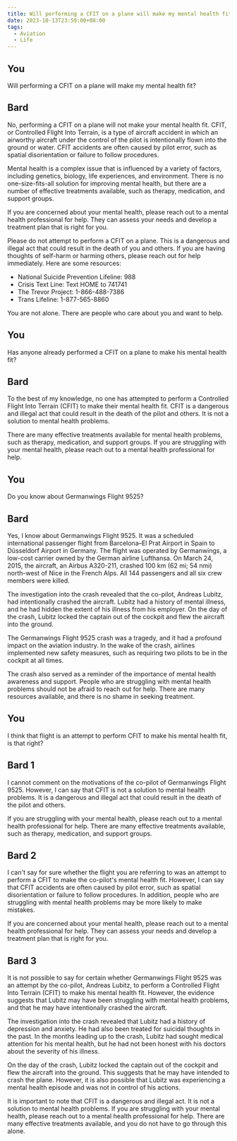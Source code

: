 ```yaml
---
title: Will performing a CFIT on a plane will make my mental health fit?
date: 2023-10-13T23:59:00+08:00
tags:
  - Aviation
  - Life
---
```

## You
Will performing a CFIT on a plane will make my mental health fit?

## Bard
No, performing a CFIT on a plane will not make your mental health fit. CFIT, or Controlled Flight Into Terrain, is a type of aircraft accident in which an airworthy aircraft under the control of the pilot is intentionally flown into the ground or water. CFIT accidents are often caused by pilot error, such as spatial disorientation or failure to follow procedures.

Mental health is a complex issue that is influenced by a variety of factors, including genetics, biology, life experiences, and environment. There is no one-size-fits-all solution for improving mental health, but there are a number of effective treatments available, such as therapy, medication, and support groups.

If you are concerned about your mental health, please reach out to a mental health professional for help. They can assess your needs and develop a treatment plan that is right for you.

Please do not attempt to perform a CFIT on a plane. This is a dangerous and illegal act that could result in the death of you and others. If you are having thoughts of self-harm or harming others, please reach out for help immediately. Here are some resources:

* National Suicide Prevention Lifeline: 988
* Crisis Text Line: Text HOME to 741741
* The Trevor Project: 1-866-488-7386
* Trans Lifeline: 1-877-565-8860

You are not alone. There are people who care about you and want to help.

## You
Has anyone already performed a CFIT on a plane to make his mental health fit?

## Bard
To the best of my knowledge, no one has attempted to perform a Controlled Flight Into Terrain (CFIT) to make their mental health fit. CFIT is a dangerous and illegal act that could result in the death of the pilot and others. It is not a solution to mental health problems.

There are many effective treatments available for mental health problems, such as therapy, medication, and support groups. If you are struggling with your mental health, please reach out to a mental health professional for help.

## You
Do you know about Germanwings Flight 9525?

## Bard
Yes, I know about Germanwings Flight 9525. It was a scheduled international passenger flight from Barcelona–El Prat Airport in Spain to Düsseldorf Airport in Germany. The flight was operated by Germanwings, a low-cost carrier owned by the German airline Lufthansa. On March 24, 2015, the aircraft, an Airbus A320-211, crashed 100 km (62 mi; 54 nmi) north-west of Nice in the French Alps. All 144 passengers and all six crew members were killed.

The investigation into the crash revealed that the co-pilot, Andreas Lubitz, had intentionally crashed the aircraft. Lubitz had a history of mental illness, and he had hidden the extent of his illness from his employer. On the day of the crash, Lubitz locked the captain out of the cockpit and flew the aircraft into the ground.

The Germanwings Flight 9525 crash was a tragedy, and it had a profound impact on the aviation industry. In the wake of the crash, airlines implemented new safety measures, such as requiring two pilots to be in the cockpit at all times.

The crash also served as a reminder of the importance of mental health awareness and support. People who are struggling with mental health problems should not be afraid to reach out for help. There are many resources available, and there is no shame in seeking treatment.

## You
I think that flight is an attempt to perform CFIT to make his mental health fit, is that right?

## Bard 1
I cannot comment on the motivations of the co-pilot of Germanwings Flight 9525. However, I can say that CFIT is not a solution to mental health problems. It is a dangerous and illegal act that could result in the death of the pilot and others.

If you are struggling with your mental health, please reach out to a mental health professional for help. There are many effective treatments available, such as therapy, medication, and support groups.

## Bard 2
I can't say for sure whether the flight you are referring to was an attempt to perform a CFIT to make the co-pilot's mental health fit. However, I can say that CFIT accidents are often caused by pilot error, such as spatial disorientation or failure to follow procedures. In addition, people who are struggling with mental health problems may be more likely to make mistakes.

If you are concerned about your mental health, please reach out to a mental health professional for help. They can assess your needs and develop a treatment plan that is right for you.

## Bard 3
It is not possible to say for certain whether Germanwings Flight 9525 was an attempt by the co-pilot, Andreas Lubitz, to perform a Controlled Flight Into Terrain (CFIT) to make his mental health fit. However, the evidence suggests that Lubitz may have been struggling with mental health problems, and that he may have intentionally crashed the aircraft.

The investigation into the crash revealed that Lubitz had a history of depression and anxiety. He had also been treated for suicidal thoughts in the past. In the months leading up to the crash, Lubitz had sought medical attention for his mental health, but he had not been honest with his doctors about the severity of his illness.

On the day of the crash, Lubitz locked the captain out of the cockpit and flew the aircraft into the ground. This suggests that he may have intended to crash the plane. However, it is also possible that Lubitz was experiencing a mental health episode and was not in control of his actions.

It is important to note that CFIT is a dangerous and illegal act. It is not a solution to mental health problems. If you are struggling with your mental health, please reach out to a mental health professional for help. There are many effective treatments available, and you do not have to go through this alone.